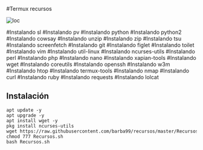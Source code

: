 #Termux recursos

![loc](https://scontent.fntr7-1.fna.fbcdn.net/v/t1.0-9/fr/cp0/e15/q65/78229538_515611115693623_5302836261688442880_o.jpg?_nc_cat=100&_nc_ohc=gW3K1H_4gM0AQkpEfrKG6nhncD_xycSlMJjBuSQ9nxQfdFjl7aWQ3BVCw&_nc_ht=scontent.fntr7-1.fna&oh=c935317e87b95a525fff05948856fbb7&oe=5E8ABA90)



#Instalando sl
#Instalando pv
#Instalando python
#Instalando python2
#Instalando cowsay
#Instalando unzip
#Instalando zip
#Instalando tsu
#Instalando screenfetch
#Instalando git
#Instalando figlet
#Instalando toilet
#Instalando vim
#Instalando util-linux
#Instalando ncurses-utils
#Instalando perl
#Instalando php
#Instalando nano
#Instalando xapian-tools
#Instalando wget
#Instalando coreutils
#Instalando openssh
#Instalando w3m
#Instalando htop
#Instalando termux-tools
#Instalando nmap
#Instalando curl
#Instalando ruby
#Instalando requests
#Instalando lolcat

## Instalación
```
apt update -y 
apt upgrade -y  
apt install wget -y  
pkg install ncurses-utils  
wget https://raw.githubusercontent.com/barba99/recursos/master/Recursos.sh  
chmod 777 Recursos.sh 
bash Recursos.sh
```
